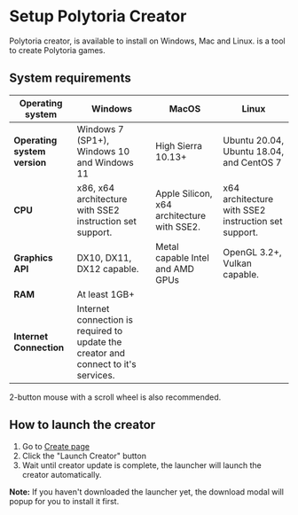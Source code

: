 # Setup Polytoria Creator
Polytoria creator, is available to install on Windows, Mac and Linux. is a tool to create Polytoria games.

## System requirements
|Operating system|Windows|MacOS|Linux|
|--|--|--|--|
|**Operating system version**|Windows 7 (SP1+), Windows 10 and Windows 11|High Sierra 10.13+|Ubuntu 20.04, Ubuntu 18.04, and CentOS 7|
|**CPU**|x86, x64 architecture with SSE2 instruction set support.|Apple Silicon, x64 architecture with SSE2.|x64 architecture with SSE2 instruction set support.|
|**Graphics API**|DX10, DX11, DX12 capable.|Metal capable Intel and AMD GPUs|OpenGL 3.2+, Vulkan capable.|
|**RAM**|At least 1GB+|
|**Internet Connection**|Internet connection is required to update the creator and connect to it's services.|

2-button mouse with a scroll wheel is also recommended.

## How to launch the creator
1. Go to [Create page](https://polytoria.com/create/)
2. Click the "Launch Creator" button
3. Wait until creator update is complete, the launcher will launch the creator automatically.

<div class="alert alert-info">
    <strong>Note:</strong>
    If you haven't downloaded the launcher yet, the download modal will popup for you to install it first.
</div>